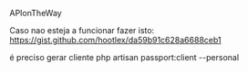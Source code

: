 APIonTheWay

Caso nao esteja a funcionar fazer isto:
https://gist.github.com/hootlex/da59b91c628a6688ceb1

é preciso gerar cliente
php artisan passport:client --personal
